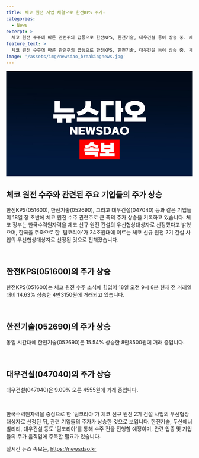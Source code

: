 ```yaml
---
title: 체코 원전 사업 체결으로 한전KPS 주가↑
categories:
  - News
excerpt: >
  체코 원전 수주에 따른 관련주의 급등으로 한전KPS, 한전기술, 대우건설 등이 상승 중. 체코 정부가 한국수력원자력을 신규 원전 건설 사업 우선협상대상자로 선정한 것으로 알려졌다. 이로 인해 팀코리아가 24조원대에 달하는 체코 신규 원전 2기 건설 사업의 우선협상대상자로 선정됐다. 관련 기업들은 원전 건설 관련 수주에 대한 기대감을 키우고 있다.
feature_text: >
  체코 원전 수주에 따른 관련주의 급등으로 한전KPS, 한전기술, 대우건설 등이 상승 중. 체코 정부가 한국수력원자력을 신규 원전 건설 사업 우선협상대상자로 선정한 것으로 알려졌다. 이로 인해 팀코리아가 24조원대에 달하는 체코 신규 원전 2기 건설 사업의 우선협상대상자로 선정됐다. 관련 기업들은 원전 건설 관련 수주에 대한 기대감을 키우고 있다.
image: '/assets/img/newsdao_breakingnews.jpg'
---
```


<p><img src="/assets/img/newsdao_breakingnews.jpg" alt="koreaapp 속보" /></p>

<h2 data-ke-size="size26">체코 원전 수주와 관련된 주요 기업들의 주가 상승</h2>

<p>한전KPS(051600), 한전기술(052690), 그리고 대우건설(047040) 등과 같은 기업들이 18일 장 초반에 체코 원전 수주 관련주로 큰 폭의 주가 상승을 기록하고 있습니다. 체코 정부는 한국수력원자력을 체코 신규 원전 건설의 우선협상대상자로 선정했다고 밝혔으며, 한국을 주축으로 한 '팀코리아'가 24조원대에 이르는 체코 신규 원전 2기 건설 사업의 우선협상대상자로 선정된 것으로 전해졌습니다.</p>

<p data-ke-size="size16">&nbsp;</p>

<h2 data-ke-size="size26">한전KPS(051600)의 주가 상승</h2>

<p>한전KPS(051600)는 체코 원전 수주 소식에 힘입어 18일 오전 9시 8분 현재 전 거래일 대비 14.63% 상승한 4만3150원에 거래되고 있습니다.</p>

<p data-ke-size="size16">&nbsp;</p>

<h2 data-ke-size="size26">한전기술(052690)의 주가 상승</h2>

<p>동일 시간대에 한전기술(052690)은 15.54% 상승한 8만8500원에 거래 중입니다.</p>

<p data-ke-size="size16">&nbsp;</p>

<h2 data-ke-size="size26">대우건설(047040)의 주가 상승</h2>

<p>대우건설(047040)은 9.09% 오른 4555원에 거래 중입니다.</p>

<p data-ke-size="size16">&nbsp;</p>

<p>한국수력원자력을 중심으로 한 '팀코리아'가 체코 신규 원전 2기 건설 사업의 우선협상대상자로 선정된 뒤, 관련 기업들의 주가가 상승한 것으로 보입니다. 한전기술, 두산에너빌리티, 대우건설 등도 '팀코리아'를 통해 수주 전을 진행할 예정이며, 관련 업종 및 기업들의 주가 움직임에 주목할 필요가 있습니다.</p>
실시간 뉴스 속보는, <a href="https://newsdao.kr" rel="dofollow">https://newsdao.kr</a>


